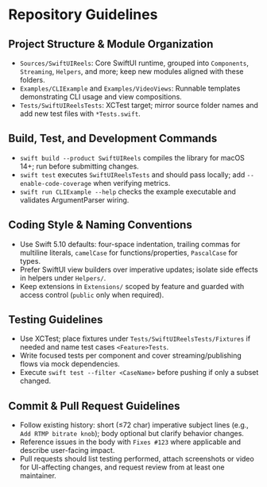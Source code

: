 # Repository Guidelines

## Project Structure & Module Organization
- `Sources/SwiftUIReels`: Core SwiftUI runtime, grouped into `Components`, `Streaming`, `Helpers`, and more; keep new modules aligned with these folders.
- `Examples/CLIExample` and `Examples/VideoViews`: Runnable templates demonstrating CLI usage and view compositions.
- `Tests/SwiftUIReelsTests`: XCTest target; mirror source folder names and add new test files with `*Tests.swift`.

## Build, Test, and Development Commands
- `swift build --product SwiftUIReels` compiles the library for macOS 14+; run before submitting changes.
- `swift test` executes `SwiftUIReelsTests` and should pass locally; add `--enable-code-coverage` when verifying metrics.
- `swift run CLIExample --help` checks the example executable and validates ArgumentParser wiring.

## Coding Style & Naming Conventions
- Use Swift 5.10 defaults: four-space indentation, trailing commas for multiline literals, `camelCase` for functions/properties, `PascalCase` for types.
- Prefer SwiftUI view builders over imperative updates; isolate side effects in helpers under `Helpers/`.
- Keep extensions in `Extensions/` scoped by feature and guarded with access control (`public` only when required).

## Testing Guidelines
- Use XCTest; place fixtures under `Tests/SwiftUIReelsTests/Fixtures` if needed and name test cases `<Feature>Tests`.
- Write focused tests per component and cover streaming/publishing flows via mock dependencies.
- Execute `swift test --filter <CaseName>` before pushing if only a subset changed.

## Commit & Pull Request Guidelines
- Follow existing history: short (≤72 char) imperative subject lines (e.g., `Add RTMP bitrate knob`); body optional but clarify behavior changes.
- Reference issues in the body with `Fixes #123` where applicable and describe user-facing impact.
- Pull requests should list testing performed, attach screenshots or video for UI-affecting changes, and request review from at least one maintainer.
